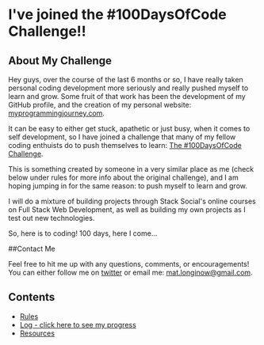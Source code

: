 # I've joined the #100DaysOfCode Challenge!!

## About My Challenge

Hey guys, over the course of the last 6 months or so, I have really taken personal coding development more seriously and really pushed myself to learn and grow. Some fruit of that work has been the development of my GitHub profile, and the creation of my personal website: [myprogrammingjourney.com](http://www.myprogrammingjourney.com).

It can be easy to either get stuck, apathetic or just busy, when it comes to self development, so I have joined a challenge that many of my fellow coding enthuists do to push themselves to learn: [The #100DaysOfCode Challenge](http://100daysofcode.com/).

This is something created by someone in a very similar place as me (check below under rules for more info about the original challenge), and I am hoping jumping in for the same reason: to push myself to learn and grow.

I will do a mixture of building projects through Stack Social's online courses on Full Stack Web Development, as well as building my own projects as I test out new technologies.

So, here is to coding! 100 days, here I come...

##Contact Me

Feel free to hit me up with any questions, comments, or encouragements! You can either follow me on [twitter](http://twitter.com/sincerelymat) or email me: mat.longinow@gmail.com.

## Contents
* [Rules](rules.md)
* [Log - click here to see my progress](log.md)
* [Resources](resources.md)
